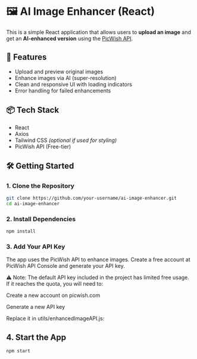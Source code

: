 # 🖼️ AI Image Enhancer (React)

This is a simple React application that allows users to **upload an image** and get an **AI-enhanced version** using the [PicWish API](https://picwish.com/api).

## 🚀 Features

- Upload and preview original images  
- Enhance images via AI (super-resolution)  
- Clean and responsive UI with loading indicators  
- Error handling for failed enhancements  

## 📦 Tech Stack

- React  
- Axios  
- Tailwind CSS *(optional if used for styling)*  
- PicWish API (Free-tier)



## 🛠️ Getting Started

### 1. Clone the Repository

```bash
git clone https://github.com/your-username/ai-image-enhancer.git
cd ai-image-enhancer

```
### 2. Install Dependencies

```bash
npm install

```
### 3. Add Your API Key

The app uses the PicWish API to enhance images. Create a free account at PicWish API Console and generate your API key.

⚠️ Note:
The default API key included in the project has limited free usage.
If it reaches the quota, you will need to:

Create a new account on picwish.com

Generate a new API key

Replace it in utils/enhancedImageAPI.js:

## 4. Start the App

```bash
npm start
